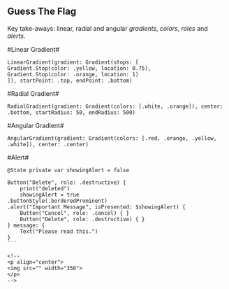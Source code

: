 ## Guess The Flag

Key take-aways: linear, radial and angular _gradients_, _colors_, _roles_ and _alerts_.

#Linear Gradient#  
```
LinearGradient(gradient: Gradient(stops: [
Gradient.Stop(color: .yellow, location: 0.75),
Gradient.Stop(color: .orange, location: 1)
]), startPoint: .top, endPoint: .bottom)
```

#Radial Gradient#  
```
RadialGradient(gradient: Gradient(colors: [.white, .orange]), center: .bottom, startRadius: 50, endRadius: 500)
```
#Angular Gradient#  
```
AngularGradient(gradient: Gradient(colors: [.red, .orange, .yellow, .white]), center: .center)
```

#Alert#  
```
@State private var showingAlert = false

Button("Delete", role: .destructive) {
    print("deleted")
    showingAlert = true
.buttonStyle(.borderedProminent)
.alert("Important Message", isPresented: $showingAlert) {
    Button("Cancel", role: .cancel) { }
    Button("Delete", role: .destructive) { }
} message: {
    Text("Please read this.")
}
´´´

<!--
<p align="center">
<img src="" width="350">
</p>
-->
